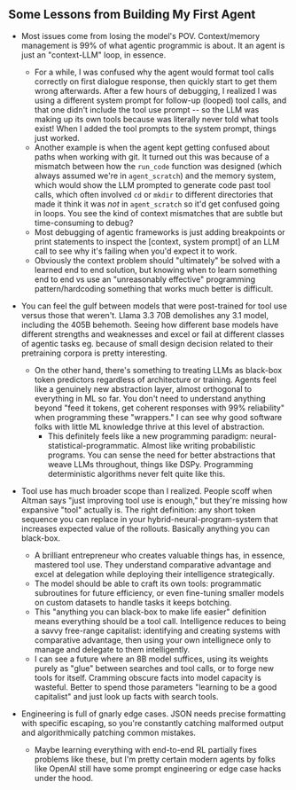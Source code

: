 ## Some Lessons from Building My First Agent

- Most issues come from losing the model's POV. Context/memory management is 99% of what 
agentic programmic is about. It an agent is just an "context-LLM" loop, in essence. 
    - For a while, I was confused why the agent would format tool calls correctly on first 
    dialogue response, then quickly start to get them wrong afterwards. After a few hours of debugging, 
    I realized I was using a different system prompt for follow-up (looped) tool calls, and that 
    one didn't include the tool use prompt -- so the LLM was making up its own tools because was 
    literally never told what tools exist! When I added the tool prompts to the system prompt, 
    things just worked. 
    - Another example is when the agent kept getting confused about paths when working with git. It turned out 
    this was because of a mismatch between how the `run_code` function was designed (which always
    assumed we're in `agent_scratch`) and the memory system, which would show the LLM prompted to generate 
    code past tool calls, which often involved `cd` or `mkdir` to different directories that made it 
    think it was *not* in `agent_scratch` so it'd get confused going in loops. You see the kind of context 
    mismatches that are subtle but time-consuming to debug? 
    - Most debugging of agentic frameworks is just adding breakpoints or print statements to inspect the 
    [context, system prompt] of an LLM call to see why it's failing when you'd expect it to work. 
    - Obviously the context problem should "ultimately" be solved with a learned end to end solution, but knowing when to learn something end to end vs use an "unreasonably effective" programming pattern/hardcoding something that works much better is difficult. 


- You can feel the gulf between models that were post-trained for tool use versus those that weren't. Llama 3.3 70B demolishes any 3.1 model, including the 405B behemoth. Seeing how different base models have different strengths and weaknesses and excel or fail at different classes of agentic tasks eg. because of small design decision related to their pretraining corpora is pretty interesting. 
  - On the other hand, there's something to treating LLMs as black-box token predictors regardless of architecture or training. Agents feel like a genuinely new abstraction layer, almost orthogonal to everything in ML so far. You don't need to understand anything beyond "feed it tokens, get coherent responses with 99% reliability" when programming these "wrappers." I can see why 
good software folks with little ML knowledge thrive at this level of abstraction. 
    - This definitely feels like a new programming paradigm: neural-statistical-programmatic. Almost like writing probabilistic programs. You can sense the need for better abstractions that weave LLMs throughout, things like DSPy. Programming deterministic algorithms never felt quite like this.

- Tool use has much broader scope than I realized. People scoff when Altman says "just improving tool use is enough," but they're missing how expansive "tool" actually is. The right definition: any short token sequence you can replace in your hybrid-neural-program-system that increases expected value of the rollouts. Basically anything you can black-box.
  - A brilliant entrepreneur who creates valuable things has, in essence, mastered tool use. They understand comparative advantage and excel at delegation while deploying their intelligence strategically. 
  - The model should be able to craft its own tools: programmatic subroutines for future efficiency, or even fine-tuning smaller models on custom datasets to handle tasks it keeps botching.
  - This "anything you can black-box to make life easier" definition means everything should be a tool call. Intelligence reduces to being a savvy free-range capitalist: identifying and creating systems with comparative advantage, then using your own intellignece only to manage and delegate to them intelligently.
  - I can see a future where an 8B model suffices, using its weights purely as "glue" between searches and tool calls, or to forge new tools for itself. Cramming obscure facts into model capacity is wasteful. Better to spend those parameters "learning to be a good capitalist" and just look up facts with search tools.

- Engineering is full of gnarly edge cases. JSON needs precise formatting with specific escaping, so you're constantly catching malformed output and algorithmically patching common mistakes.
  - Maybe learning everything with end-to-end RL partially fixes problems like these, but I'm pretty 
    certain modern agents by folks like OpenAI still have some prompt engineering or edge case 
    hacks under the hood. 
